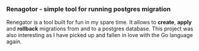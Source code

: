 ### Renagotor - simple tool for running postgres migration
Renegator is a tool built for fun in my spare time. It allows to **create**, **apply** and **rollback** migrations from and to a postgres database.
This project was also interesting as I have picked up and fallen in love with the Go language again.
